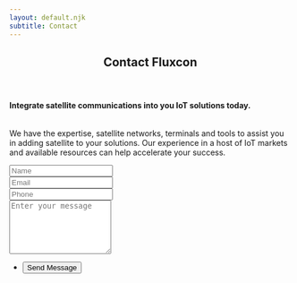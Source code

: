 ```yaml
---
layout: default.njk
subtitle: Contact
---
```


<!-- Main -->
<div class="wrapper style1">
	<div class="container">
		<header class="major">
			<h2>Contact Fluxcon</h2>
		</header>
		<div class="row gtr-150">
			<div class="col-4 col-12-medium">
				<!-- Sidebar -->
				<section>
					<h4>Integrate satellite communications into you IoT solutions today.</h4>
					<span class="image fit"><img src="/img/night_orbit.jpg" alt=""></span>
					<p>We have the expertise, satellite networks, terminals and tools to assist
						you in adding satellite to your solutions. Our experience in a host of
						IoT markets and available resources can help accelerate your success.</p>
				</section>
			</div>
			<div class="col-8 col-12-medium imp-medium">
				<!-- Content -->
				<section>
					<div class="content">
						<form id="contact-form" name="Fluxcon | IoT contact form." method="POST" data-netlify="true" data-netlify-recaptcha="true">
							<input type="hidden" name="subject" value="Fluxcon IoT Contact form submitted.">
							<div class="row gtr-uniform gtr-50">
								<div class="col-12">
									<input type="text" name="Name" id="name" placeholder="Name">
								</div>
								<div class="col-12">
									<input type="email" name="Email" id="email" placeholder="Email">
								</div>
								<div class="col-12">
									<input type="text" name="Phone" id="phone" placeholder="Phone">
								</div>
								<div class="col-12">
									<textarea name="Message" id="message" placeholder="Enter your message" rows="6"></textarea>
								</div>
								<div class="col-12">
									<ul class="actions">
										<li><button type="submit" class="button large primary">Send Message</button></li>
									</ul>
								</div>
							</div>
						</form>
					</div>
				</section>
			</div>
		</div>
	</div>
</div>